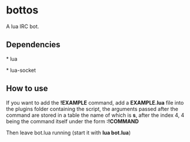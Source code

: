 # bottos

A lua IRC bot.

## Dependencies

* lua

* lua-socket

## How to use

If you want to add the **!EXAMPLE** command, add a **EXAMPLE.lua** file into the plugins folder containing the script, the arguments passed after the command are stored in a table the name of which is **s**, after the index 4, 4 being the command itself under the form **:!COMMAND**

Then leave bot.lua running (start it with **lua bot.lua**)
